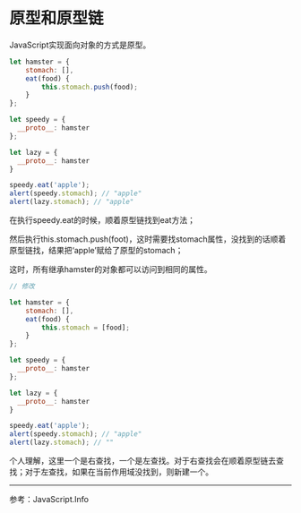 # 原型和原型链

JavaScript实现面向对象的方式是原型。

```js
let hamster = {
	stomach: [],
	eat(food) {
		this.stomach.push(food);
	}
};

let speedy = {
  __proto__: hamster
};

let lazy = {
  __proto__: hamster
}

speedy.eat('apple');
alert(speedy.stomach); // "apple"
alert(lazy.stomach); // "apple"
```

在执行speedy.eat的时候，顺着原型链找到eat方法；

然后执行this.stomach.push(foot)，这时需要找stomach属性，没找到的话顺着原型链找，结果把‘apple’赋给了原型的stomach；

这时，所有继承hamster的对象都可以访问到相同的属性。

```js
// 修改

let hamster = {
	stomach: [],
	eat(food) {
		this.stomach = [food];
	}
};

let speedy = {
  __proto__: hamster
};

let lazy = {
  __proto__: hamster
}

speedy.eat('apple');
alert(speedy.stomach); // "apple"
alert(lazy.stomach); // ""
```

个人理解，这里一个是右查找，一个是左查找。对于右查找会在顺着原型链去查找；对于左查找，如果在当前作用域没找到，则新建一个。

----

参考：JavaScript.Info

